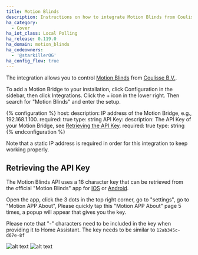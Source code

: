 ```yaml
---
title: Motion Blinds
description: Instructions on how to integrate Motion Blinds from Coulisse B.V. into Home Assistant.
ha_category:
  - Cover
ha_iot_class: Local Polling
ha_release: 0.119.0
ha_domain: motion_blinds
ha_codeowners:
  - '@starkillerOG'
ha_config_flow: true
---
```


The integration allows you to control [Motion Blinds](https://motion-blinds.com) from [Coulisse B.V.](https://coulisse.com/products/motion).

To add a Motion Bridge to your installation, click Configuration in the sidebar, then click Integrations. Click the + icon in the lower right. Then search for "Motion Blinds" and enter the setup.

{% configuration %}
host:
  description: IP address of the Motion Bridge, e.g., 192.168.1.100.
  required: true
  type: string
API Key:
  description: The API Key of your Motion Bridge, see [Retrieving the API Key](#retrieving-the-api-key).
  required: true
  type: string
{% endconfiguration %}

Note that a static IP address is required in order for this integration to keep working properly.

## Retrieving the API Key


The Motion Blinds API uses a 16 character key that can be retrieved from the official "Motion Blinds" app for [IOS](https://apps.apple.com/us/app/motion-blinds/id1437234324) or [Android](https://play.google.com/store/apps/details?id=com.coulisse.motion).

Open the app, click the 3 dots in the top right corner, go to "settings", go to "Motion APP About", Please quickly tap this "Motion APP About" page 5 times, a popup will appear that gives you the key.

Please note that "-" characters need to be included in the key when providing it to Home Assistant. The key needs to be similar to `12ab345c-d67e-8f`

![alt text](https://raw.githubusercontent.com/starkillerOG/motion-blinds/main/pictures/Motion_App__get_key_1.jpg)
![alt text](https://raw.githubusercontent.com/starkillerOG/motion-blinds/main/pictures/Motion_App__get_key_2.jpg)

[Motion Blinds]: /integrations/motion_blinds
